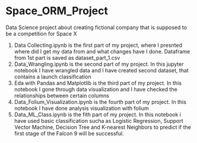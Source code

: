 # Space_ORM_Project
Data Science project about creating fictional company that is supposed to be a competition for Space X

1. Data Collecting.ipynb is the first part of my project, where I presnted where did I get my data from and what changes have I done. Dataframe from 1st part is saved as dataset_part_1.csv
2. Data_Wrangling.ipynb is the second part of my project. In this jupyter notebook I have wrangled data and I have created second dataset, that contains a launch classification
3. Eda with Pandas and Matplotlib is the third part of my project. In this notebook I gone through data visualization and I have checked the relationships between certain columns
4. Data_Folium_Visualization.ipynb is the fourth part of my project. In this notebook I have done analysis visualization with folium
5. Data_ML_Class.ipynb is the fith part of my project. In this notebook i have used basic classification sucha as Logistic Regression, Support Vector  Machine, Decision Tree and K-nearest Neighbors to predict if the first stage of the Falcon 9 will be successful.
